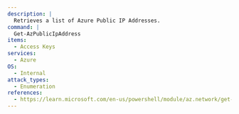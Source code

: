 ```yaml
---
description: |
  Retrieves a list of Azure Public IP Addresses.
command: |
  Get-AzPublicIpAddress
items:
  - Access Keys
services:
  - Azure
OS:
  - Internal
attack_types:
  - Enumeration
references:
  - https://learn.microsoft.com/en-us/powershell/module/az.network/get-azpublicipaddress
---
```

